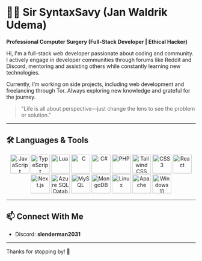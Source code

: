 # 👨‍💻 Sir SyntaxSavy (Jan Waldrik Udema)

**Professional Computer Surgery (Full-Stack Developer | Ethical Hacker)**  

Hi, I'm a full-stack web developer passionate about coding and community. I actively engage in developer communities through forums like Reddit and Discord, mentoring and assisting others while constantly learning new technologies.  

Currently, I’m working on side projects, including web development and freelancing through Tor. Always exploring new knowledge and grateful for the journey.  

> "Life is all about perspective—just change the lens to see the problem or solution."  

---

## 🛠️ Languages & Tools  

<div align="center">
  <img src="https://cdn.jsdelivr.net/gh/devicons/devicon@latest/icons/javascript/javascript-original.svg" alt="JavaScript" width="50px" />
  <img src="https://cdn.jsdelivr.net/gh/devicons/devicon@latest/icons/typescript/typescript-original.svg" alt="TypeScript" width="50px" />
  <img src="https://cdn.jsdelivr.net/gh/devicons/devicon@latest/icons/lua/lua-original.svg" alt="Lua" width="50px" />
  <img src="https://cdn.jsdelivr.net/gh/devicons/devicon@latest/icons/c/c-original.svg" alt="C" width="50px" />
  <img src="https://cdn.jsdelivr.net/gh/devicons/devicon@latest/icons/csharp/csharp-original.svg" alt="C#" width="50px" />
  <img src="https://cdn.jsdelivr.net/gh/devicons/devicon@latest/icons/php/php-original.svg" alt="PHP" width="50px" />
  <img src="https://cdn.jsdelivr.net/gh/devicons/devicon@latest/icons/tailwindcss/tailwindcss-original-wordmark.svg" alt="Tailwind CSS" width="50px" />
  <img src="https://cdn.jsdelivr.net/gh/devicons/devicon@latest/icons/css3/css3-original.svg" alt="CSS3" width="50px" />
  <img src="https://cdn.jsdelivr.net/gh/devicons/devicon@latest/icons/react/react-original.svg" alt="React" width="50px" />
  <img src="https://cdn.jsdelivr.net/gh/devicons/devicon@latest/icons/nextjs/nextjs-original.svg" alt="Next.js" width="50px" />
  <img src="https://cdn.jsdelivr.net/gh/devicons/devicon@latest/icons/azuresqldatabase/azuresqldatabase-original.svg" alt="Azure SQL Database" width="50px" />
  <img src="https://cdn.jsdelivr.net/gh/devicons/devicon@latest/icons/mysql/mysql-original-wordmark.svg" alt="MySQL" width="50px" />
  <img src="https://cdn.jsdelivr.net/gh/devicons/devicon@latest/icons/mongodb/mongodb-original-wordmark.svg" alt="MongoDB" width="50px" />
  <img src="https://cdn.jsdelivr.net/gh/devicons/devicon@latest/icons/linux/linux-original.svg" alt="Linux" width="50px" />
  <img src="https://cdn.jsdelivr.net/gh/devicons/devicon@latest/icons/apache/apache-original-wordmark.svg" alt="Apache" width="50px" />
  <img src="https://cdn.jsdelivr.net/gh/devicons/devicon@latest/icons/windows11/windows11-original-wordmark.svg" alt="Windows 11" width="50px" />
</div>  

---

## 📫 Connect With Me  

- Discord: **slenderman2031**  

---

Thanks for stopping by! 🚀
